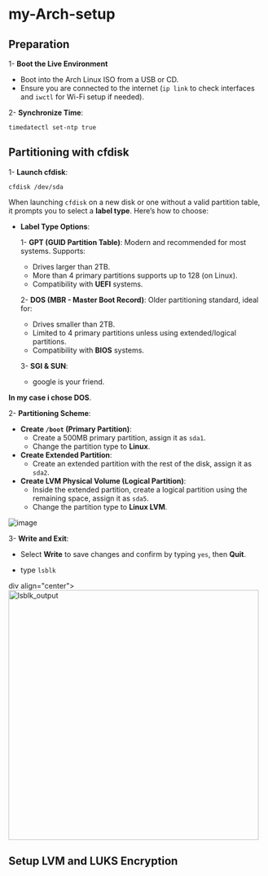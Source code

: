 # my-Arch-setup

## Preparation

1- **Boot the Live Environment**
- Boot into the Arch Linux ISO from a USB or CD.
- Ensure you are connected to the internet (`ip link` to check interfaces and `iwctl` for Wi-Fi setup if needed).

2- **Synchronize Time**:
```bach
timedatectl set-ntp true
```

## Partitioning with cfdisk

1- **Launch cfdisk**:

```bach
cfdisk /dev/sda
```

When launching `cfdisk` on a new disk or one without a valid partition table, it prompts you to select a **label type**. Here’s how to choose:

- **Label Type Options**:

  1- **GPT (GUID Partition Table)**: Modern and recommended for most systems. Supports:
    - Drives larger than 2TB.
    - More than 4 primary partitions supports up to 128 (on Linux).
    - Compatibility with **UEFI** systems.

  2- **DOS (MBR - Master Boot Record)**: Older partitioning standard, ideal for:
    - Drives smaller than 2TB.
    - Limited to 4 primary partitions unless using extended/logical partitions.
    - Compatibility with **BIOS** systems.

  3- **SGI & SUN**:
    - google is your friend.

**In my case i chose DOS**.

2- **Partitioning Scheme**:

- **Create `/boot` (Primary Partition)**:
  - Create a 500MB primary partition, assign it as `sda1`.
  - Change the partition type to **Linux**.
- **Create Extended Partition**:
  - Create an extended partition with the rest of the disk, assign it as `sda2`.
- **Create LVM Physical Volume (Logical Partition)**:
  - Inside the extended partition, create a logical partition using the remaining space, assign it as `sda5`.
  - Change the partition type to **Linux LVM**.

![image](https://github.com/user-attachments/assets/65cc4506-a809-4b58-a2aa-f0c666df93a2)

3- **Write and Exit**:

  - Select **Write** to save changes and confirm by typing `yes`, then **Quit**.

- type `lsblk`

div align="center">
  <img width="491" alt="lsblk_output" src="[https://github.com/user-attachments/assets/75e871dc-a40c-4348-8095-d8c51f1e05ce](https://github.com/user-attachments/assets/c05caad6-8935-47c7-bd44-c068565acc80)">
</div>





## Setup LVM and LUKS Encryption










